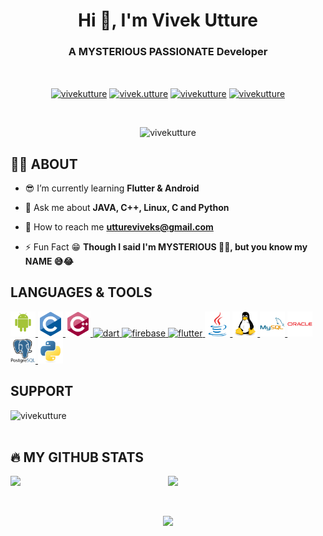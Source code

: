 <h1 align="center">Hi 👋, I'm Vivek Utture</h1>
<h3 align="center">A MYSTERIOUS PASSIONATE Developer</h3><br>

<p align="center">
<a href="https://linkedin.com/in/vivekutture" target="blank"><img align="center" src="https://raw.githubusercontent.com/rahuldkjain/github-profile-readme-generator/master/src/images/icons/Social/linked-in-alt.svg" alt="vivekutture" height="30" width="40" /></a>
<a href="https://instagram.com/vivek.utture" target="blank"><img align="center" src="https://raw.githubusercontent.com/rahuldkjain/github-profile-readme-generator/master/src/images/icons/Social/instagram.svg" alt="vivek.utture" height="30" width="40" /></a>
<a href="https://www.hackerrank.com/vivekutture" target="blank"><img align="center" src="https://raw.githubusercontent.com/rahuldkjain/github-profile-readme-generator/master/src/images/icons/Social/hackerrank.svg" alt="vivekutture" height="30" width="40" /></a>
<a href="https://www.github.com/vivekutture" target="blank"><img align="center" src="https://raw.githubusercontent.com/rahuldkjain/github-profile-readme-generator/master/src/images/icons/Social/github.svg" alt="vivekutture" height="30" width="40" /></a>
</p>

<br>
<p align="center"> <img src="https://komarev.com/ghpvc/?username=vivekutture&label=Profile%20views&color=0e75b6&style=flat" alt="vivekutture" /></p>

## 👨‍💻 ABOUT



- 😎 I’m currently learning **Flutter & Android**

- 💬 Ask me about **JAVA, C++, Linux, C and Python**

- 📧 How to reach me **uttureviveks@gmail.com**

- ⚡ Fun Fact 😁 **Though I said I'm MYSTERIOUS 🕵️‍♂️, but you know my NAME 😅😂**


## LANGUAGES & TOOLS
<p align="left"> <a href="https://developer.android.com" target="_blank" rel="noreferrer"> <img src="https://raw.githubusercontent.com/devicons/devicon/master/icons/android/android-original-wordmark.svg" alt="android" width="40" height="40"/> </a> <a href="https://www.cprogramming.com/" target="_blank" rel="noreferrer"> <img src="https://raw.githubusercontent.com/devicons/devicon/master/icons/c/c-original.svg" alt="c" width="40" height="40"/> </a> <a href="https://www.w3schools.com/cpp/" target="_blank" rel="noreferrer"> <img src="https://raw.githubusercontent.com/devicons/devicon/master/icons/cplusplus/cplusplus-original.svg" alt="cplusplus" width="40" height="40"/> </a> <a href="https://dart.dev" target="_blank" rel="noreferrer"> <img src="https://www.vectorlogo.zone/logos/dartlang/dartlang-icon.svg" alt="dart" width="40" height="40"/> </a> <a href="https://firebase.google.com/" target="_blank" rel="noreferrer"> <img src="https://www.vectorlogo.zone/logos/firebase/firebase-icon.svg" alt="firebase" width="40" height="40"/> </a> <a href="https://flutter.dev" target="_blank" rel="noreferrer"> <img src="https://www.vectorlogo.zone/logos/flutterio/flutterio-icon.svg" alt="flutter" width="40" height="40"/> </a> <a href="https://www.java.com" target="_blank" rel="noreferrer"> <img src="https://raw.githubusercontent.com/devicons/devicon/master/icons/java/java-original.svg" alt="java" width="40" height="40"/> </a> <a href="https://www.linux.org/" target="_blank" rel="noreferrer"> <img src="https://raw.githubusercontent.com/devicons/devicon/master/icons/linux/linux-original.svg" alt="linux" width="40" height="40"/> </a> <a href="https://www.mysql.com/" target="_blank" rel="noreferrer"> <img src="https://raw.githubusercontent.com/devicons/devicon/master/icons/mysql/mysql-original-wordmark.svg" alt="mysql" width="40" height="40"/> </a> <a href="https://www.oracle.com/" target="_blank" rel="noreferrer"> <img src="https://raw.githubusercontent.com/devicons/devicon/master/icons/oracle/oracle-original.svg" alt="oracle" width="40" height="40"/> </a> <a href="https://www.postgresql.org" target="_blank" rel="noreferrer"> <img src="https://raw.githubusercontent.com/devicons/devicon/master/icons/postgresql/postgresql-original-wordmark.svg" alt="postgresql" width="40" height="40"/> </a> <a href="https://www.python.org" target="_blank" rel="noreferrer"> <img src="https://raw.githubusercontent.com/devicons/devicon/master/icons/python/python-original.svg" alt="python" width="40" height="40"/> </a> </p>

## SUPPORT
<p><a href="https://www.buymeacoffee.com/vivekutture"> <img align="left" src="https://cdn.buymeacoffee.com/buttons/v2/default-yellow.png" height="50" width="210" alt="vivekutture" /></a></p><br><br>

## 🔥 MY GITHUB STATS
<p align="center"> 
  <img align="left" src="https://github-readme-stats.vercel.app/api?username=vivekutture&&show_icons=true&count_private=true&theme=radical"/> 
  <img src="https://github-readme-streak-stats.herokuapp.com/?user=vivekutture&show_icons=true&count_private=true&theme=radical"/>
</p>
<br>

<p align="center"><img src="https://github-readme-stats.vercel.app/api/top-langs?username=vivekutture&show_icons=true&locale=en&layout=compact&theme=radical"/></p>
  

